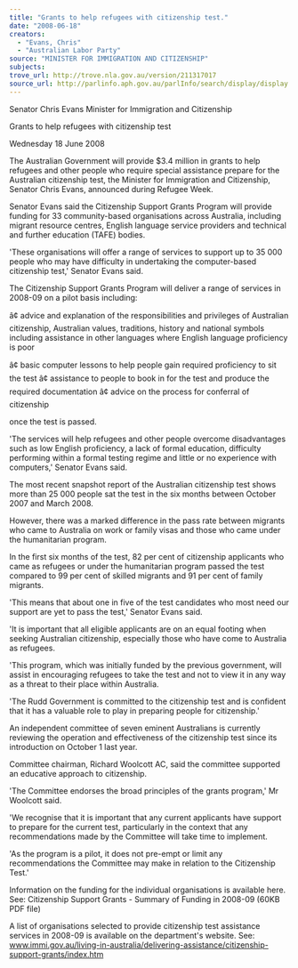 ```yaml
---
title: "Grants to help refugees with citizenship test."
date: "2008-06-18"
creators:
  - "Evans, Chris"
  - "Australian Labor Party"
source: "MINISTER FOR IMMIGRATION AND CITIZENSHIP"
subjects:
trove_url: http://trove.nla.gov.au/version/211317017
source_url: http://parlinfo.aph.gov.au/parlInfo/search/display/display.w3p;query=Id%3A%22media/pressrel/AKDR6%22
---
```


 

 Senator Chris Evans  Minister for Immigration and Citizenship 

 

 Grants to help refugees with citizenship test 

 Wednesday 18 June 2008 

 The Australian Government will provide $3.4 million in grants to help refugees and  other people who require special assistance prepare for the Australian citizenship  test, the Minister for Immigration and Citizenship, Senator Chris Evans, announced  during Refugee Week. 

 Senator Evans said the Citizenship Support Grants Program will provide funding for  33 community-based organisations across Australia, including migrant resource  centres, English language service providers and technical and further education  (TAFE) bodies. 

 'These organisations will offer a range of services to support up to 35 000 people  who may have difficulty in undertaking the computer-based citizenship test,' Senator  Evans said. 

 The Citizenship Support Grants Program will deliver a range of services in 2008-09  on a pilot basis including: 

 â¢ advice and explanation of the responsibilities  and privileges of Australian citizenship,  Australian values, traditions, history and  national symbols including assistance in other  languages where English language proficiency  is poor  

 â¢ basic computer lessons to help people gain  required proficiency to sit the test   â¢ assistance to people to book in for the test and  produce the required documentation   â¢ advice on the process for conferral of citizenship 

 once the test is passed.  

 'The services will help refugees and other people overcome disadvantages such as  low English proficiency, a lack of formal education, difficulty performing within a  formal testing regime and little or no experience with computers,' Senator Evans  said. 

 The most recent snapshot report of the Australian citizenship test shows more than  25 000 people sat the test in the six months between October 2007 and March 2008. 

 However, there was a marked difference in the pass rate between migrants who  came to Australia on work or family visas and those who came under the  humanitarian program. 

 In the first six months of the test, 82 per cent of citizenship applicants who came as  refugees or under the humanitarian program passed the test compared to 99 per  cent of skilled migrants and 91 per cent of family migrants. 

 'This means that about one in five of the test candidates who most need our support  are yet to pass the test,' Senator Evans said. 

 'It is important that all eligible applicants are on an equal footing when seeking  Australian citizenship, especially those who have come to Australia as refugees. 

 'This program, which was initially funded by the previous government, will assist in  encouraging refugees to take the test and not to view it in any way as a threat to  their place within Australia. 

 'The Rudd Government is committed to the citizenship test and is confident that it  has a valuable role to play in preparing people for citizenship.' 

 An independent committee of seven eminent Australians is currently reviewing the  operation and effectiveness of the citizenship test since its introduction on October 1  last year.  

 Committee chairman, Richard Woolcott AC, said the committee supported an  educative approach to citizenship. 

 'The Committee endorses the broad principles of the grants program,' Mr Woolcott  said. 

 'We recognise that it is important that any current applicants have support to prepare  for the current test, particularly in the context that any recommendations made by the  Committee will take time to implement.  

 'As the program is a pilot, it does not pre-empt or limit any recommendations the  Committee may make in relation to the Citizenship Test.' 

 Information on the funding for the individual organisations is available here.  See: Citizenship Support Grants - Summary of Funding in 2008-09 (60KB PDF file) 

 A list of organisations selected to provide citizenship test assistance services in  2008-09 is available on the department's website.  See: www.immi.gov.au/living-in-australia/delivering-assistance/citizenship-support-grants/index.htm  

  

